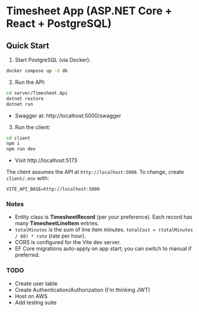 # Timesheet App (ASP.NET Core + React + PostgreSQL)

## Quick Start

1) Start PostgreSQL (via Docker):
```bash
docker compose up -d db
```

2) Run the API:
```bash
cd server/Timesheet.Api
dotnet restore
dotnet run
```
- Swagger at: http://localhost:5000/swagger

3) Run the client:
```bash
cd client
npm i
npm run dev
```
- Visit http://localhost:5173

The client assumes the API at `http://localhost:5000`. To change, create `client/.env` with:
```
VITE_API_BASE=http://localhost:5000
```

### Notes
- Entity class is **TimesheetRecord** (per your preference). Each record has many **TimesheetLineItem** entries.
- `totalMinutes` is the sum of line item minutes. `totalCost = (totalMinutes / 60) * rate` (rate per hour).
- CORS is configured for the Vite dev server.
- EF Core migrations auto-apply on app start; you can switch to manual if preferred.

### TODO
- Create user table
- Create Authentication/Authorization (I'm thinking JWT)
- Host on AWS
- Add testing suite
